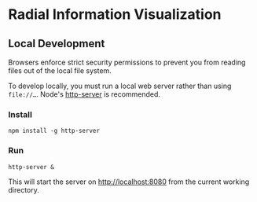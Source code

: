 # Radial Information Visualization

## Local Development

Browsers enforce strict security permissions to prevent you from reading files out of the local file system.

To develop locally, you must run a local web server rather than using `file://…`. Node's [http-server](https://www.npmjs.com/package/http-server) is recommended.

### Install

`npm install -g http-server`

### Run

`http-server &` 

This will start the server on [http://localhost:8080](http://localhost:8080/) from the current working directory.

